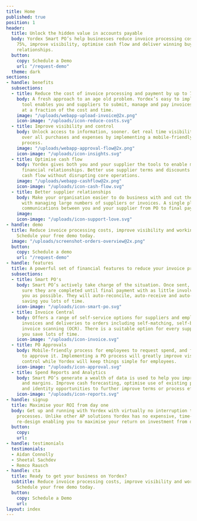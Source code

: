 ```yaml
---
title: Home
published: true
position: 1
header:
  title: Unlock the hidden value in accounts payable
  body: Yordex Smart PO’s help businesses reduce invoice processing costs by up to
    75%, improve visibility, optimise cash flow and deliver winning buyer-supplier
    relationships.
  button:
    copy: Schedule a Demo
    url: "/request-demo"
  theme: dark
sections:
- handle: benefits
  subsections:
  - title: Reduce the cost of invoice processing and payment by up to 75%
    body: A fresh approach to an age old problem. Yordex’s easy to implement, collaborative
      tool enables you and suppliers to submit, manage and pay invoices and expenses
      at a fraction of the cost and time.
    image: "/uploads/webapp-upload-invoice@2x.png"
    icon-image: "/uploads/icon-reduce-costs.svg"
  - title: Improve visibility and control
    body: Unlock access to information, sooner. Get real time visibility and control
      over all purchases and expenses by implementing a mobile-friendly PO approval
      process.
    image: "/uploads/webapp-approval-flow@2x.png"
    icon-image: "/uploads/icon-insights.svg"
  - title: Optimise cash flow
    body: Yordex gives both you and your supplier the tools to enable more efficient
      financial relationships. Better use supplier terms and discounts to optimise
      cash flow without disrupting core operations.
    image: "/uploads/webapp-cashflow@2x.png"
    icon-image: "/uploads/icon-cash-flow.svg"
  - title: Better supplier relationships
    body: Make your organisation easier to do business with and cut the overhead associated
      with managing large numbers of suppliers or invoices. A single place for all
      communications between you and your supplier from PO to final payment.
    image: 
    icon-image: "/uploads/icon-support-love.svg"
- handle: demo
  title: Reduce invoice processing costs, improve visibility and working capital.
    Schedule your free demo today.
  image: "/uploads/screenshot-orders-overview@2x.png"
  button:
    copy: Schedule a demo
    url: "/request-demo"
- handle: features
  title: A powerful set of financial features to reduce your invoice processing cost
  subsections:
  - title: Smart PO's
    body: Smart PO’s actively take charge of the situation. Once sent, they will make
      sure they are completed until final payment with as little involvement from
      you as possible. They will auto-reconcile, auto-receive and auto-pay thereby
      saving you lots of time.
    icon-image: "/uploads/icon-smart-po.svg"
  - title: Invoice Central
    body: Offers a range of self-service options for suppliers and employees to match
      invoices and deliveries to orders including self-matching, self-billing and
      invoice scanning (OCR). There is a suitable option for every supplier to help
      you save lots of time.
    icon-image: "/uploads/icon-invoice.svg"
  - title: PO Approvals
    body: Mobile-friendly process for employees to request spend, and for managers
      to approve it. Implementing a PO process will greatly improve visibility and
      control while Yordex will keep things simple for employees.
    icon-image: "/uploads/icon-approval.svg"
  - title: Spend Reports and Analytics
    body: Smart PO’s generate a wealth of data is used to help you improve cash flow
      and margins. Improve cash forecasting, optimise use of existing payment terms
      and identity opportunities to further improve terms or process efficiency.
    icon-image: "/uploads/icon-reports.svg"
- handle: signup
  title: Maximise your ROI from day one
  body: Get up and running with Yordex with virtually no interruption to your current
    processes. Unlike other AP solutions Yordex has no expensive, time-consuming process
    re-design enabling you to maximise your return on investment from day one.
  button:
    copy: 
    url: 
- handle: testimonials
  testimonials:
  - Aidan Connolly
  - Sheetal Sachdev
  - Remco Rausch
- handle: cta
  title: Ready to get your business on Yordex?
  subtitle: Reduce invoice processing costs, improve visibility and working capital.
    Schedule your free demo today.
  button:
    copy: Schedule a Demo
    url: 
layout: index
---
```


